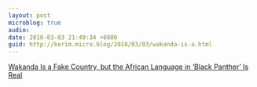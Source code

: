 ```yaml
---
layout: post
microblog: true
audio: 
date: 2018-03-03 21:49:34 +0800
guid: http://kerim.micro.blog/2018/03/03/wakanda-is-a.html
---
```

[Wakanda Is a Fake Country, but the African Language in ‘Black Panther’ Is Real](https://www.nytimes.com/2018/02/16/us/wakanda-black-panther.html)
